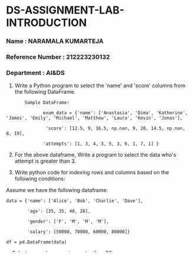 # DS-ASSIGNMENT-LAB-INTRODUCTION
### Name : NARAMALA KUMARTEJA
### Reference Number : 212223230132
### Department : AI&DS

1. Write a Python program to select the 'name' and 'score' columns from the following DataFrame.
```
       Sample DataFrame:

              exam_data = {'name': ['Anastasia', 'Dima', 'Katherine', 'James', 'Emily', 'Michael', 'Matthew', 'Laura', 'Kevin', 'Jonas'],

               'score': [12.5, 9, 16.5, np.nan, 9, 20, 14.5, np.nan, 8, 19],

              'attempts': [1, 3, 4, 3, 5, 3, 6, 1, 7, 1] } 
```
 

2. For the above dataframe, Write a program to select the data who's attempt is greater than 3.

3. Write python code for indexing rows and columns based on the following conditions:

Assume we have the following dataframe:
```
data = {'name': ['Alice', 'Bob', 'Charlie', 'Dave'],

        'age': [25, 35, 40, 28],

        'gender': ['F', 'M', 'M', 'M'],

        'salary': [50000, 70000, 60000, 80000]}

df = pd.DataFrame(data)
```
a. Select rows where age is greater than 30:

b. Select rows where name contains 'e':

c. Select rows where gender is 'M' and salary is greater than 65000:

d. Select columns 'name' and 'age'

```
import pandas as pd
df=pd.DataFrame({"a":[4,5,6],"b":[7,8,9],"c":[10,11,12]},index=[1,2,3])
print(df)
```
```
import pandas as pd
data=[1,2,3,4]
df=pd.DataFrame(data)
print(df)
```
```
import pandas as pd
data=[["Alex",10],["Bob",20]]
df=pd.DataFrame(data,columns=['Name','Age'])
print(df)
```
```
import pandas as pd
data={'cars':['BMW','VOLVO','FORD'],'passings':[3,7,2]}
df=pd.DataFrame(data)
print(df)
```
```
import pandas as pd
data=[{"a":1,"b":2},{"a":5,"b":10,"c":20}]
df=pd.DataFrame(data)
df1=pd.DataFrame(data,index=['first','second'],columns=['a','b'])
df1
```
```
import pandas as pd
data={'Name':['Jai','Princi','Gaurav','Anuj'],'Height':[5.1,6.2,5.1,5.2],'Qualification':['MSC','MA','MSC','BA']}
df=pd.DataFrame(data)
address=['Chennai','Bangalore','Ooty','Bombay']
df['Address']=address
df
```
```
import pandas as pd
data={'Name':['Jai','Princi','Gaurav','Anuj'],'Height':[5.1,6.2,5.1,5.2],'Qualification':['MSC','MA','MSC','BA']}
df=pd.DataFrame(data)
address=['Chennai','Bangalore','Ooty','Bombay']
df['Address']=address
del df['Address']
df
```
```
import pandas as pd
data={'Name':['Jai','Princi','Gaurav','Anuj'],'Height':[5.1,6.2,5.1,5.2],'Qualification':['MSC','MA','MSC','BA']}
df=pd.DataFrame(data)
address=['Chennai','Bangalore','Ooty','Bombay']
df['Address']=address
df.drop(['Address'],axis=1,inplace=True)
df
```
```
import pandas as pd
data={'Name':['Jai','Princi','Gaurav','Anuj'],'Height':[5.1,6.2,5.1,5.2],'Qualification':['MSC','MA','MSC','BA']}
df=pd.DataFrame(data)
address=['Chennai','Bangalore','Ooty','Bombay']
df['Address']=address
df.drop(['Address'],axis=1,inplace=True)
df.pop('Height')
df
```
```
import pandas as pd
data={'Name':['Jai','Princi','Gaurav','Anuj'],'Age':[27,24,56,45],'Address':['Chennai','Bangalore','Ooty','Bombay'],'Qualification':['MSC','MA','MSC','BA']}
df=pd.DataFrame(data)
df
df.rename(columns={'Address':'place'},inplace=True)
df
```
```
import pandas as pd
df=pd.DataFrame([[1,2],[3,4]],columns=['a','b'])
df2=pd.DataFrame([[5,6],[7,8]],columns=['a','b'])
df=pd.concat([df,df2])
df
```
```
data={'Name':['Jai','Princi','Gaurav','Anuj'],'Age':[27,24,56,45],'Address':['Chennai','Bangalore','Ooty','Bombay'],'Qualification':['MSC','MA','MSC','BA']}
df=pd.DataFrame(data)
df.drop(2,axis=0,inplace=True)
df
```
```
data={'Name':['Jai','Princi','Gaurav','Anuj'],'Age':[27,24,56,45],'Address':['Chennai','Bangalore','Ooty','Bombay'],'Qualification':['MSC','MA','MSC','BA']}
df=pd.DataFrame(data)
df=df['Name']
df
```
```
data={'Name':['Jai','Princi','Gaurav','Anuj'],'Age':[27,24,56,45],'Address':['Chennai','Bangalore','Ooty','Bombay'],'Qualification':['MSC','MA','MSC','BA']}
df=pd.DataFrame(data)
print(df[['Name','Qualification']])
```
```
data={'Name':['Jai','Ajey','Gaurav','Anuj'],'Age':[27,24,56,45],'Address':['Chennai','Bangalore','Ooty','Bombay'],'Qualification':['MSC','MA','MSC','BA']}
df=pd.DataFrame(data)
df.filter(items=['Name','Age'])
df.filter(like='ame')
df.filter(regex='a|e',axis=1)
```
```
data={'Name':['Jai','Ajey','Gaurav','Anuj'],'Age':[27,24,27,45],'Address':['Chennai','Bangalore','Ooty','Bombay'],'Qualification':['MSC','MA','MSC','BA']}
df=pd.DataFrame(data)
df=df.drop_duplicates(subset=(['Age']))
df
```
```
data={'Name':['Jai','Ajey','Jai','Anuj'],'Age':[27,24,27,45],'Address':['Chennai','Bangalore','Ooty','Bombay'],'Qualification':['MSC','MA','MSC','BA']}
df=pd.DataFrame(data)
df=df.drop_duplicates(subset=(['Name','Age']),keep='last')
df
```
```
data={'Name':['Jai','Ajey','Gaurav','Anuj'],'Age':[27,24,27,45],'Address':['Chennai','Bangalore','Ooty','Bombay'],'Qualification':['MSC','MA','MSC','BA']}
df=pd.DataFrame(data)
dfs=df.sample(n=2)
dfs
```
```
data={'Name':['Jai','Ajey','Gaurav','Anuj'],'Age':[27,24,27,45],'Address':['Chennai','Bangalore','Ooty','Bombay'],'Qualification':['MSC','MA','MSC','BA']}
df=pd.DataFrame(data)
df_sample=df.sample(frac=0.5)
df_sample
```
```
import pandas as pd
data={'name':['Alice','Bob','Charlie','David'],'age':[25,30,35,40],'salary':[20000,45000,23000,67000],'gender':['F','M','F','M']}
df=pd.DataFrame(data)
top=df.nlargest(1,columns='salary') #(nsmallest) for smaller salary
print(top)
```
```
a=df.query('age>30')
print(a)
```
```
a=df.query('name.str.contains("a") and salary>40000')
print(a)
```
```
a=df.query(' gender == ["F","M"] and age>30')
a
```
```
a=df.loc[:,'age']
a
```
```
b=df.iloc[:,0]
b
```
```
a=df.loc[:,['name','age']]
a
```
```
a=df[df['age']>30]
a
```
```
a=df[(df['gender']== 'F') & (df['age']>30)]
a
```
```
a=df[df['name'].str.startswith(('A','C'))]
a
```
```
print(df.tail(2)) #head for first to last
```
```
print(df.head(2))
```
```
df.info()
```
```
df.describe()
```
# Result:
The Lab Assignment has completed successfully.
